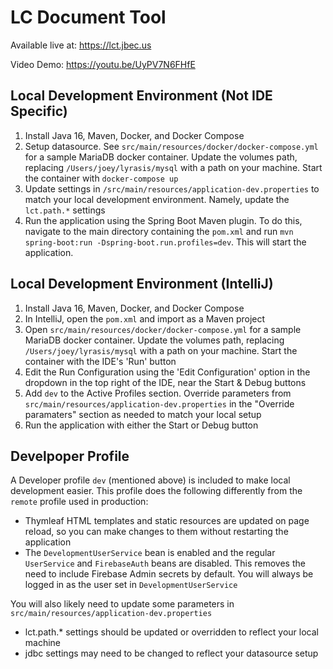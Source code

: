 # LC Document Tool

Available live at: https://lct.jbec.us

Video Demo: https://youtu.be/UyPV7N6FHfE

## Local Development Environment (Not IDE Specific)
1. Install Java 16, Maven, Docker, and Docker Compose
2. Setup datasource. See `src/main/resources/docker/docker-compose.yml` for a sample MariaDB docker container. Update the volumes path, replacing `/Users/joey/lyrasis/mysql` with a path on your machine. Start the container with `docker-compose up`
3. Update settings in `/src/main/resources/application-dev.properties` to match your local development environment. Namely, update the `lct.path.*` settings 
4. Run the application using the Spring Boot Maven plugin. To do this, navigate to the main directory containing the `pom.xml` and run `mvn spring-boot:run -Dspring-boot.run.profiles=dev`. This will start the application.

## Local Development Environment (IntelliJ)
1. Install Java 16, Maven, Docker, and Docker Compose
2. In IntelliJ, open the `pom.xml` and import as a Maven project
3. Open `src/main/resources/docker/docker-compose.yml` for a sample MariaDB docker container. Update the volumes path, replacing `/Users/joey/lyrasis/mysql` with a path on your machine. Start the container with the IDE's 'Run' button
4. Edit the Run Configuration using the 'Edit Configuration' option in the dropdown in the top right of the IDE, near the Start & Debug buttons
5. Add `dev` to the Active Profiles section. Override parameters from `src/main/resources/application-dev.properties` in the "Override paramaters" section as needed to match your local setup
6. Run the application with either the Start or Debug button

## Develpoper Profile
A Developer profile `dev`  (mentioned above) is included to make local development easier. This profile does the following differently from the `remote` profile used in production:
- Thymleaf HTML templates and static resources are updated on page reload, so you can make changes to them without restarting the application
- The `DevelopmentUserService` bean is enabled and the regular `UserService` and `FirebaseAuth` beans are disabled. This removes the need to include Firebase Admin secrets by default. You will always be logged in as the user set in `DevelopmentUserService`

You will also likely need to update some parameters in `src/main/resources/application-dev.properties`
- lct.path.* settings should be updated or overridden to reflect your local machine
- jdbc settings may need to be changed to reflect your datasource setup
